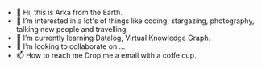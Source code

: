 - 👋 Hi, this is Arka from the Earth. 
- 👀 I’m interested in a lot's of things like coding, stargazing, photography, talking new people and travelling.
- 🌱 I’m currently learning Datalog, Virtual Knowledge Graph.
- 💞️ I’m looking to collaborate on ...
- 📫 How to reach me Drop me a email with a coffe cup. 

<!---
aghoshpro/aghoshpro is a ✨ special ✨ repository because its `README.md` (this file) appears on your GitHub profile.
You can click the Preview link to take a look at your changes.
--->
